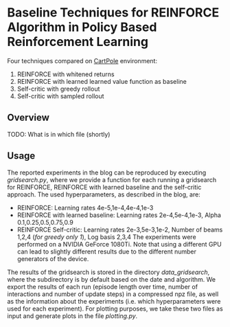 # Baseline Techniques for REINFORCE Algorithm in Policy Based Reinforcement Learning

Four techniques compared on [CartPole](https://gym.openai.com/envs/CartPole-v0/) environment:
1. REINFORCE with whitened returns
2. REINFORCE with learned learned value function as baseline
3. Self-critic with greedy rollout
4. Self-critic with sampled rollout

## Overview

TODO: What is in which file (shortly)

## Usage

The reported experiments in the blog can be reproduced by executing _gridsearch.py_, where we provide a function for each running a gridsearch for REINFORCE, REINFORCE with learned baseline and the self-critic approach. The used hyperparameters, as described in the blog, are:
* REINFORCE: Learning rates 4e-5,1e-4,4e-4,1e-3
* REINFORCE with learned baseline: Learning rates 2e-4,5e-4,1e-3, Alpha 0.1,0.25,0.5,0.75,0.9
* REINFORCE Self-critic: Learning rates 2e-3,5e-3,1e-2, Number of beams 1,2,4 (_for greedy only 1_), Log basis 2,3,4
The experiments were performed on a NVIDIA GeForce 1080Ti. Note that using a different GPU can lead to slightly different results due to the different number generators of the device.

The results of the gridsearch is stored in the directory _data_gridsearch_, where the subdirectory is by default based on the date and algorithm. We export the results of each run (episode length over time, number of interactions and number of update steps) in a compressed npz file, as well as the information about the experiments (i.e. which hyperparameters were used for each experiment). For plotting purposes, we take these two files as input and generate plots in the file _plotting.py_.
